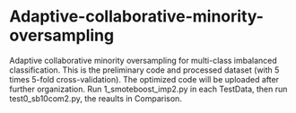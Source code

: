 # Adaptive-collaborative-minority-oversampling
Adaptive collaborative minority oversampling for multi-class imbalanced classification. This is the preliminary code and processed dataset (with 5 times 5-fold cross-validation). The optimized code will be uploaded after further organization. Run 1_smoteboost_imp2.py in each TestData, then run test0_sb10com2.py, the reaults in Comparison.
